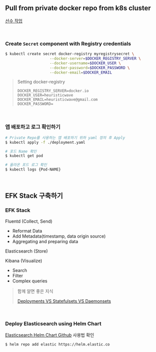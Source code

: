 ## Pull from private docker repo from k8s cluster

[선수 작업](https://github.heuristicwave.com)

<br>

### Create `Secret` component with Registry credentials

```sh
$ kubectl create secret docker-registry myregistrysecret \
					--docker-server=$DOCKER_REGISTRY_SERVER \
					--docker-username=$DOCKER_USER \
					--docker-password=$DOCKER_PASSWORD \
					--docker-email=$DOCKER_EMAIL
```

> Setting docker-registry
>
> ```shell
> DOCKER_REGISTRY_SERVER=docker.io
> DOCKER_USER=heuristicwave
> DOCKER_EMAIL=heuristicwave@gmail.com
> DOCKER_PASSWORD=
> ```

<br>

### 앱 배포하고 로그 확인하기

```sh
# Private Repo를 사용하는 앱 배포하기 위하 yaml 정의 후 Apply
$ kubectl apply -f ./deployment.yaml

# 포드 Name 확인
$ kubectl get pod

# 올라온 포드 로그 확인
$ kubectl logs {Pod-NAME}
```

<br>

## EFK Stack 구축하기

### EFK Stack

Fluentd (Collect, Send)

- Reformat Data
- Add Metadata(timestamp, data origin source)
- Aggregating and preparing data

Elasticsearch (Store)

Kibana (Visualize)

- Search
- Filter
- Complex queries



> 함께 알면 좋은 지식 
>
> [Deployments VS Statefulsets VS Daemonsets](https://medium.com/stakater/k8s-deployments-vs-statefulsets-vs-daemonsets-60582f0c62d4)

<br>

### Deploy Elasticsearch using Helm Chart

[Elasticsearch Helm Chart Github](https://github.com/elastic/helm-charts/blob/master/elasticsearch/README.md) 사용법 확인



```sh
$ helm repo add elastic https://helm.elastic.co
```



